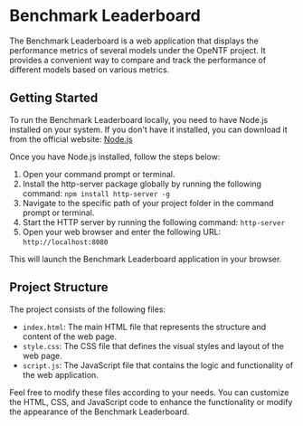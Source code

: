 # Benchmark Leaderboard

The Benchmark Leaderboard is a web application that displays the performance metrics of several models under the OpeNTF project. It provides a convenient way to compare and track the performance of different models based on various metrics.

## Getting Started

To run the Benchmark Leaderboard locally, you need to have Node.js installed on your system. If you don't have it installed, you can download it from the official website: [Node.js](https://nodejs.org/)

Once you have Node.js installed, follow the steps below:

1. Open your command prompt or terminal.
2. Install the http-server package globally by running the following command: ```npm install http-server -g```
3. Navigate to the specific path of your project folder in the command prompt or terminal.
4. Start the HTTP server by running the following command: ```http-server```
5. Open your web browser and enter the following URL: ```http://localhost:8080```

This will launch the Benchmark Leaderboard application in your browser.

## Project Structure

The project consists of the following files:

- `index.html`: The main HTML file that represents the structure and content of the web page.
- `style.css`: The CSS file that defines the visual styles and layout of the web page.
- `script.js`: The JavaScript file that contains the logic and functionality of the web application.

Feel free to modify these files according to your needs. You can customize the HTML, CSS, and JavaScript code to enhance the functionality or modify the appearance of the Benchmark Leaderboard.
